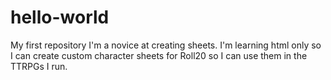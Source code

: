 # hello-world
My first repository
I'm a novice at creating sheets.  I'm learning html only so I can create custom character sheets for Roll20 so I can use them in the TTRPGs I run.
